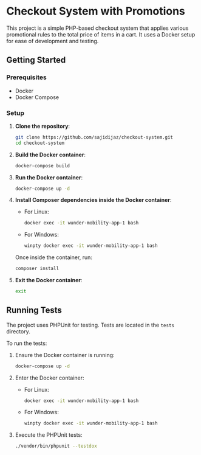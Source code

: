 # Checkout System with Promotions

This project is a simple PHP-based checkout system that applies various promotional rules to the total price of items in a cart. It uses a Docker setup for ease of development and testing.


## Getting Started

### Prerequisites

- Docker
- Docker Compose

### Setup

1. **Clone the repository**:

    ```sh
    git clone https://github.com/sajidijaz/checkout-system.git
    cd checkout-system
    ```

2. **Build the Docker container**:

    ```sh
    docker-compose build
    ```

3. **Run the Docker container**:

    ```sh
    docker-compose up -d
    ```

4. **Install Composer dependencies inside the Docker container**:

    - For Linux:

      ```sh
      docker exec -it wunder-mobility-app-1 bash
      ```

    - For Windows:

      ```sh
      winpty docker exec -it wunder-mobility-app-1 bash
      ```

   Once inside the container, run:

    ```sh
    composer install
    ```

5. **Exit the Docker container**:

    ```sh
    exit
    ```

## Running Tests

The project uses PHPUnit for testing. Tests are located in the `tests` directory.

To run the tests:

1. Ensure the Docker container is running:

    ```sh
    docker-compose up -d
    ```

2. Enter the Docker container:

    - For Linux:

      ```sh
      docker exec -it wunder-mobility-app-1 bash
      ```

    - For Windows:

      ```sh
      winpty docker exec -it wunder-mobility-app-1 bash
      ```

3. Execute the PHPUnit tests:

    ```sh
    ./vendor/bin/phpunit --testdox
    ```
